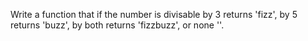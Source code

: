 Write a function that if the number is divisable by 3 returns 'fizz', by 5 returns 'buzz', by both returns 'fizzbuzz', or none ''.